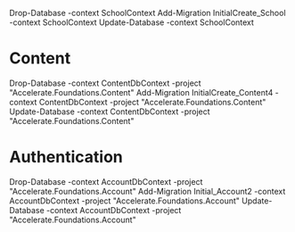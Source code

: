 Drop-Database  -context SchoolContext
Add-Migration InitialCreate_School -context SchoolContext
Update-Database -context SchoolContext
# Content
Drop-Database -context ContentDbContext -project "Accelerate.Foundations.Content" 
Add-Migration InitialCreate_Content4 -context ContentDbContext -project "Accelerate.Foundations.Content" 
Update-Database -context ContentDbContext -project "Accelerate.Foundations.Content" 
# Authentication
Drop-Database -context AccountDbContext -project "Accelerate.Foundations.Account" 
Add-Migration Initial_Account2 -context AccountDbContext -project "Accelerate.Foundations.Account" 
Update-Database -context AccountDbContext -project "Accelerate.Foundations.Account" 

